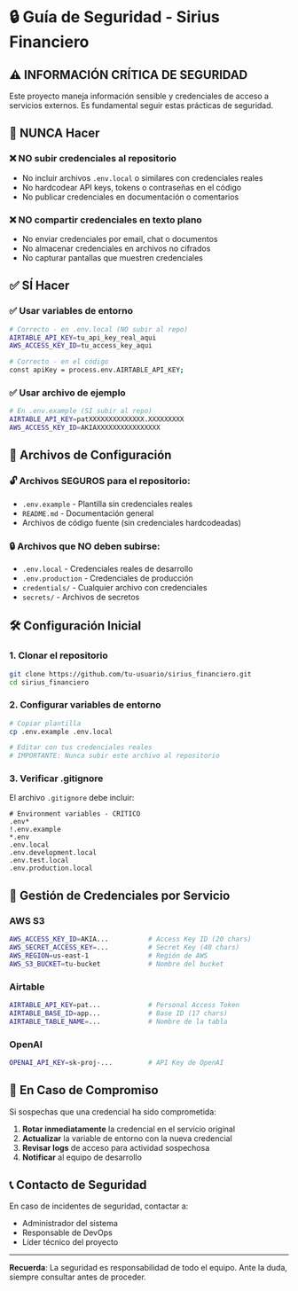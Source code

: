 # 🔒 Guía de Seguridad - Sirius Financiero

## ⚠️ INFORMACIÓN CRÍTICA DE SEGURIDAD

Este proyecto maneja información sensible y credenciales de acceso a servicios externos. Es fundamental seguir estas prácticas de seguridad.

## 🚫 NUNCA Hacer

### ❌ NO subir credenciales al repositorio
- No incluir archivos `.env.local` o similares con credenciales reales
- No hardcodear API keys, tokens o contraseñas en el código
- No publicar credenciales en documentación o comentarios

### ❌ NO compartir credenciales en texto plano
- No enviar credenciales por email, chat o documentos
- No almacenar credenciales en archivos no cifrados
- No capturar pantallas que muestren credenciales

## ✅ SÍ Hacer

### ✅ Usar variables de entorno
```bash
# Correcto - en .env.local (NO subir al repo)
AIRTABLE_API_KEY=tu_api_key_real_aqui
AWS_ACCESS_KEY_ID=tu_access_key_aqui

# Correcto - en el código
const apiKey = process.env.AIRTABLE_API_KEY;
```

### ✅ Usar archivo de ejemplo
```bash
# En .env.example (SÍ subir al repo)
AIRTABLE_API_KEY=patXXXXXXXXXXXXXX.XXXXXXXXX
AWS_ACCESS_KEY_ID=AKIAXXXXXXXXXXXXXXXX
```

## 📁 Archivos de Configuración

### 🔓 Archivos SEGUROS para el repositorio:
- `.env.example` - Plantilla sin credenciales reales
- `README.md` - Documentación general
- Archivos de código fuente (sin credenciales hardcodeadas)

### 🔒 Archivos que NO deben subirse:
- `.env.local` - Credenciales reales de desarrollo
- `.env.production` - Credenciales de producción
- `credentials/` - Cualquier archivo con credenciales
- `secrets/` - Archivos de secretos

## 🛠️ Configuración Inicial

### 1. Clonar el repositorio
```bash
git clone https://github.com/tu-usuario/sirius_financiero.git
cd sirius_financiero
```

### 2. Configurar variables de entorno
```bash
# Copiar plantilla
cp .env.example .env.local

# Editar con tus credenciales reales
# IMPORTANTE: Nunca subir este archivo al repositorio
```

### 3. Verificar .gitignore
El archivo `.gitignore` debe incluir:
```
# Environment variables - CRÍTICO
.env*
!.env.example
*.env
.env.local
.env.development.local
.env.test.local
.env.production.local
```

## 🔑 Gestión de Credenciales por Servicio

### AWS S3
```bash
AWS_ACCESS_KEY_ID=AKIA...          # Access Key ID (20 chars)
AWS_SECRET_ACCESS_KEY=...          # Secret Key (40 chars)
AWS_REGION=us-east-1               # Región de AWS
AWS_S3_BUCKET=tu-bucket            # Nombre del bucket
```

### Airtable
```bash
AIRTABLE_API_KEY=pat...            # Personal Access Token
AIRTABLE_BASE_ID=app...            # Base ID (17 chars)
AIRTABLE_TABLE_NAME=...            # Nombre de la tabla
```

### OpenAI
```bash
OPENAI_API_KEY=sk-proj-...         # API Key de OpenAI
```

## 🚨 En Caso de Compromiso

Si sospechas que una credencial ha sido comprometida:

1. **Rotar inmediatamente** la credencial en el servicio original
2. **Actualizar** la variable de entorno con la nueva credencial
3. **Revisar logs** de acceso para actividad sospechosa
4. **Notificar** al equipo de desarrollo

## 📞 Contacto de Seguridad

En caso de incidentes de seguridad, contactar a:
- Administrador del sistema
- Responsable de DevOps
- Líder técnico del proyecto

---

**Recuerda**: La seguridad es responsabilidad de todo el equipo. Ante la duda, siempre consultar antes de proceder.
